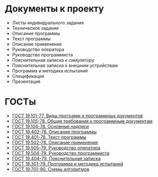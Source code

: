 # Документы к проекту

- Листы индивидуального задания
- Техническое задание
- Описание программы
- Текст программы
- Описание применения
- Руководство оператора
- Руководство программиста
- Пояснительная записка к симулятору
- Пояснительная записка к внешним устройствам
- Программа и методика испытаний
- Спецификация
- Презентация

# ГОСТы

- [ГОСТ 19.101-77. Виды программ и программных документов](https://www.swrit.ru/doc/espd/19.101-77.pdf)
- [ГОСТ 19.105-78. Общие требования к программным документам](https://www.swrit.ru/doc/espd/19.105-78.pdf)
- [ГОСТ 19.104-78. Основные надписи](https://www.swrit.ru/doc/espd/19.104-78.pdf)
- [ГОСТ 19.402-78. Описание программы](https://www.swrit.ru/doc/espd/19.402-78.pdf)
- [ГОСТ 19.401-78. Текст программы](https://www.swrit.ru/doc/espd/19.401-78.pdf)
- [ГОСТ 19.502-78. Описание применения](https://www.swrit.ru/doc/espd/19.502-78.pdf)
- [ГОСТ 19.505-79. Руководство оператора](https://www.swrit.ru/doc/espd/19.505-79.pdf)
- [ГОСТ 19.504-79. Руководство программиста](https://www.swrit.ru/doc/espd/19.504-79.pdf)
- [ГОСТ 19.404-79. Пояснительная записка](https://www.swrit.ru/doc/espd/19.404-79.pdf)
- [ГОСТ 19.301-79. Программа и методика испытаний](https://www.swrit.ru/doc/espd/19.301-79.pdf)
- [ГОСТ 19.701-90. Схемы алгоритмов](https://www.swrit.ru/doc/espd/19.701-90.pdf)